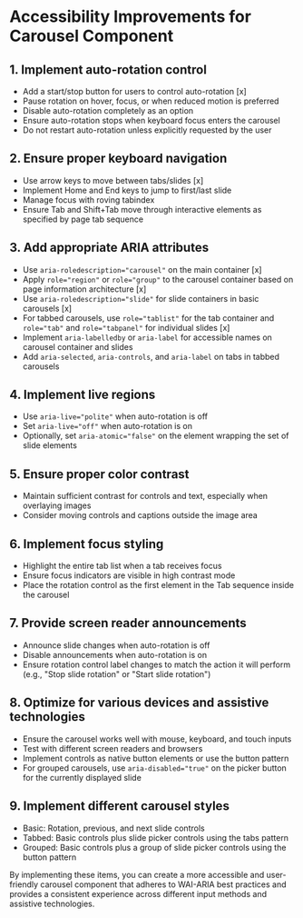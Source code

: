 # Accessibility Improvements for Carousel Component

## 1. Implement auto-rotation control

- Add a start/stop button for users to control auto-rotation [x]
- Pause rotation on hover, focus, or when reduced motion is preferred
- Disable auto-rotation completely as an option
- Ensure auto-rotation stops when keyboard focus enters the carousel
- Do not restart auto-rotation unless explicitly requested by the user

## 2. Ensure proper keyboard navigation

- Use arrow keys to move between tabs/slides [x]
- Implement Home and End keys to jump to first/last slide
- Manage focus with roving tabindex
- Ensure Tab and Shift+Tab move through interactive elements as specified by page tab sequence

## 3. Add appropriate ARIA attributes

- Use `aria-roledescription="carousel"` on the main container [x]
- Apply `role="region"` or `role="group"` to the carousel container based on page information architecture [x]
- Use `aria-roledescription="slide"` for slide containers in basic carousels [x]
- For tabbed carousels, use `role="tablist"` for the tab container and `role="tab"` and `role="tabpanel"` for individual slides [x]
- Implement `aria-labelledby` or `aria-label` for accessible names on carousel container and slides
- Add `aria-selected`, `aria-controls`, and `aria-label` on tabs in tabbed carousels

## 4. Implement live regions

- Use `aria-live="polite"` when auto-rotation is off
- Set `aria-live="off"` when auto-rotation is on
- Optionally, set `aria-atomic="false"` on the element wrapping the set of slide elements

## 5. Ensure proper color contrast

- Maintain sufficient contrast for controls and text, especially when overlaying images
- Consider moving controls and captions outside the image area

## 6. Implement focus styling

- Highlight the entire tab list when a tab receives focus
- Ensure focus indicators are visible in high contrast mode
- Place the rotation control as the first element in the Tab sequence inside the carousel

## 7. Provide screen reader announcements

- Announce slide changes when auto-rotation is off
- Disable announcements when auto-rotation is on
- Ensure rotation control label changes to match the action it will perform (e.g., "Stop slide rotation" or "Start slide rotation")

## 8. Optimize for various devices and assistive technologies

- Ensure the carousel works well with mouse, keyboard, and touch inputs
- Test with different screen readers and browsers
- Implement controls as native button elements or use the button pattern
- For grouped carousels, use `aria-disabled="true"` on the picker button for the currently displayed slide

## 9. Implement different carousel styles

- Basic: Rotation, previous, and next slide controls
- Tabbed: Basic controls plus slide picker controls using the tabs pattern
- Grouped: Basic controls plus a group of slide picker controls using the button pattern

By implementing these items, you can create a more accessible and user-friendly carousel component that adheres to WAI-ARIA best practices and provides a consistent experience across different input methods and assistive technologies.
